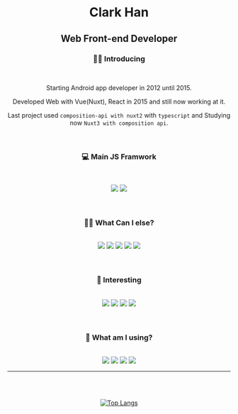 <div align="center">
  
# Clark Han

## Web Front-end Developer



### 🙋‍♂️ Introducing
<br />

Starting Android app developer in 2012 until 2015.

Developed Web with Vue(Nuxt), React in 2015 and still now working at it.

Last project used `composition-api with nuxt2` with `typescript` and Studying now `Nuxt3 with composition api`.
<br />
<br />
<br />



### 💻 Main JS Framwork
<br />

<img src="https://img.shields.io/badge/Vue.js-4FC08D?style=flat-square&logo=Vue.js&logoColor=white" /> <img src="https://img.shields.io/badge/Nuxt.js-00DC82?style=flat-square&logo=Nuxt.js&logoColor=white" />
<br />
<br />
<br />


### 🤷‍♂️ What Can I else?
<br />

<img src="https://img.shields.io/badge/Pinia-ffd859?style=flat-square&logoColor=white" />
<img src="https://img.shields.io/badge/Bootstrap-7952B3?style=flat-square&logo=Bootstrap&logoColor=white" />
<img src="https://img.shields.io/badge/Sass-CC6699?style=flat-square&logo=Sass&logoColor=white" />
<img src="https://img.shields.io/badge/TypeScript-3178C6?style=flat-square&logo=TypeScript&logoColor=white" />
<img src="https://img.shields.io/badge/PM2-2B037A?style=flat-square&logo=PM2&logoColor=white" />
<br />
<br />
<br />



### 🧐 Interesting
<br />

<img src="https://img.shields.io/badge/Flutter-02569B?style=flat-square&logo=Flutter&logoColor=white" />
<img src="https://img.shields.io/badge/Kotlin-7F52FF?style=flat-square&logo=Kotlin&logoColor=white" />
<img src="https://img.shields.io/badge/Unity-000000?style=flat-square&logo=Unity&logoColor=white" />
<img src="https://img.shields.io/badge/React-61DAFB?style=flat-square&logo=React&logoColor=white" />
<br />
<br />
<br />


### 🔨 What am I using?
<br />
<img src="https://img.shields.io/badge/macos-000000?style=flat-square&logo=macos&logoColor=white" />
<img src="https://img.shields.io/badge/VS Code-007ACC?style=flat-square&logo=visualstudiocode&logoColor=white" />
<img src="https://img.shields.io/badge/Figma-F24E1E?style=flat-square&logo=Figma&logoColor=white" />
<img src="https://img.shields.io/badge/Bitbucket-0052CC?style=flat-square&logo=Bitbucket&logoColor=white" />


---
<br />
<br />

[![Top Langs](https://github-readme-stats.vercel.app/api/top-langs/?username=estylehq&layout=compact)](https://github.com/estylehq/github-readme-stats)



<!--
**estylehq/estylehq** is a ✨ _special_ ✨ repository because its `README.md` (this file) appears on your GitHub profile.

Here are some ideas to get you started:

- 🔭 I’m currently working on ...
- 🌱 I’m currently learning ...
- 👯 I’m looking to collaborate on ...
- 🤔 I’m looking for help with ...
- 💬 Ask me about ...
- 📫 How to reach me: ...
- 😄 Pronouns: ...
- ⚡ Fun fact: ...
-->
</div>
